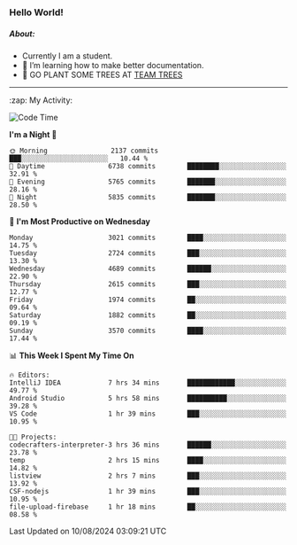 ### Hello World!

##### About:
- Currently I am a student.
- 🌱 I’m learning how to make better documentation.
- 🌱 GO PLANT SOME TREES AT [TEAM TREES](https://teamtrees.org/)

---
  <summary>:zap: My Activity:</summary>
  
<!--START_SECTION:waka-->
![Code Time](http://img.shields.io/badge/Code%20Time-1%2C402%20hrs%203%20mins-blue)

**I'm a Night 🦉** 

```text
🌞 Morning                2137 commits        ███░░░░░░░░░░░░░░░░░░░░░░   10.44 % 
🌆 Daytime                6738 commits        ████████░░░░░░░░░░░░░░░░░   32.91 % 
🌃 Evening                5765 commits        ███████░░░░░░░░░░░░░░░░░░   28.16 % 
🌙 Night                  5835 commits        ███████░░░░░░░░░░░░░░░░░░   28.50 % 
```
📅 **I'm Most Productive on Wednesday** 

```text
Monday                   3021 commits        ████░░░░░░░░░░░░░░░░░░░░░   14.75 % 
Tuesday                  2724 commits        ███░░░░░░░░░░░░░░░░░░░░░░   13.30 % 
Wednesday                4689 commits        ██████░░░░░░░░░░░░░░░░░░░   22.90 % 
Thursday                 2615 commits        ███░░░░░░░░░░░░░░░░░░░░░░   12.77 % 
Friday                   1974 commits        ██░░░░░░░░░░░░░░░░░░░░░░░   09.64 % 
Saturday                 1882 commits        ██░░░░░░░░░░░░░░░░░░░░░░░   09.19 % 
Sunday                   3570 commits        ████░░░░░░░░░░░░░░░░░░░░░   17.44 % 
```


📊 **This Week I Spent My Time On** 

```text
🔥 Editors: 
IntelliJ IDEA            7 hrs 34 mins       ████████████░░░░░░░░░░░░░   49.77 % 
Android Studio           5 hrs 58 mins       ██████████░░░░░░░░░░░░░░░   39.28 % 
VS Code                  1 hr 39 mins        ███░░░░░░░░░░░░░░░░░░░░░░   10.95 % 

🐱‍💻 Projects: 
codecrafters-interpreter-3 hrs 36 mins       ██████░░░░░░░░░░░░░░░░░░░   23.78 % 
temp                     2 hrs 15 mins       ████░░░░░░░░░░░░░░░░░░░░░   14.82 % 
listview                 2 hrs 7 mins        ███░░░░░░░░░░░░░░░░░░░░░░   13.92 % 
CSF-nodejs               1 hr 39 mins        ███░░░░░░░░░░░░░░░░░░░░░░   10.95 % 
file-upload-firebase     1 hr 18 mins        ██░░░░░░░░░░░░░░░░░░░░░░░   08.58 % 
```


 Last Updated on 10/08/2024 03:09:21 UTC
<!--END_SECTION:waka-->
